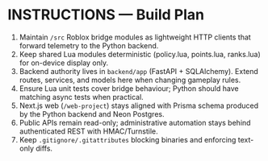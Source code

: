 # INSTRUCTIONS — Build Plan

1) Maintain `/src` Roblox bridge modules as lightweight HTTP clients that forward telemetry to the Python backend.
2) Keep shared Lua modules deterministic (policy.lua, points.lua, ranks.lua) for on-device display only.
3) Backend authority lives in `backend/app` (FastAPI + SQLAlchemy). Extend routes, services, and models here when changing gameplay rules.
4) Ensure Lua unit tests cover bridge behaviour; Python should have matching async tests when practical.
5) Next.js web (`/web-project`) stays aligned with Prisma schema produced by the Python backend and Neon Postgres.
6) Public APIs remain read-only; administrative automation stays behind authenticated REST with HMAC/Turnstile.
7) Keep `.gitignore/.gitattributes` blocking binaries and enforcing text-only diffs.
